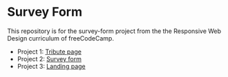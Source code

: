 # Survey Form
This repository is for the survey-form project from the the Responsive Web Design curriculum of freeCodeCamp.

- Project 1: <a href='https://tshambhavi.github.io/fccTributePage/' target='_blank'>Tribute page</a>
- Project 2: <a href='https://tshambhavi.github.io/fccsurveyForm/' target='_blank'>Survey form</a>
- Project 3: <a href='https://tshambhavi.github.io/fccLandingPage/' target='_blank'>Landing page</a>




